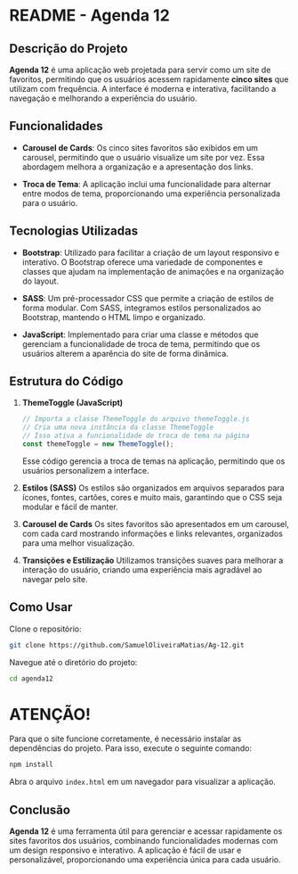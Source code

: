 # README - Agenda 12

## Descrição do Projeto
**Agenda 12** é uma aplicação web projetada para servir como um site de favoritos, permitindo que os usuários acessem rapidamente **cinco sites** que utilizam com frequência. A interface é moderna e interativa, facilitando a navegação e melhorando a experiência do usuário.

## Funcionalidades
- **Carousel de Cards**: Os cinco sites favoritos são exibidos em um carousel, permitindo que o usuário visualize um site por vez. Essa abordagem melhora a organização e a apresentação dos links.
  
- **Troca de Tema**: A aplicação inclui uma funcionalidade para alternar entre modos de tema, proporcionando uma experiência personalizada para o usuário.

## Tecnologias Utilizadas
- **Bootstrap**: Utilizado para facilitar a criação de um layout responsivo e interativo. O Bootstrap oferece uma variedade de componentes e classes que ajudam na implementação de animações e na organização do layout.

- **SASS**: Um pré-processador CSS que permite a criação de estilos de forma modular. Com SASS, integramos estilos personalizados ao Bootstrap, mantendo o HTML limpo e organizado.

- **JavaScript**: Implementado para criar uma classe e métodos que gerenciam a funcionalidade de troca de tema, permitindo que os usuários alterem a aparência do site de forma dinâmica.

## Estrutura do Código
1. **ThemeToggle (JavaScript)**
   ```javascript
   // Importa a classe ThemeToggle do arquivo themeToggle.js
   // Cria uma nova instância da classe ThemeToggle
   // Isso ativa a funcionalidade de troca de tema na página
   const themeToggle = new ThemeToggle();
   ```
   Esse código gerencia a troca de temas na aplicação, permitindo que os usuários personalizem a interface.

2. **Estilos (SASS)**
   Os estilos são organizados em arquivos separados para ícones, fontes, cartões, cores e muito mais, garantindo que o CSS seja modular e fácil de manter.

3. **Carousel de Cards**
   Os sites favoritos são apresentados em um carousel, com cada card mostrando informações e links relevantes, organizados para uma melhor visualização.

4. **Transições e Estilização**
   Utilizamos transições suaves para melhorar a interação do usuário, criando uma experiência mais agradável ao navegar pelo site.

## Como Usar
Clone o repositório:
```bash
git clone https://github.com/SamuelOliveiraMatias/Ag-12.git
```

Navegue até o diretório do projeto:
```bash
cd agenda12
```

# ATENÇÃO!

Para que o site funcione corretamente, é necessário instalar as dependências do projeto. Para isso, execute o seguinte comando:

```bash
npm install
```

Abra o arquivo `index.html` em um navegador para visualizar a aplicação.

## Conclusão
**Agenda 12** é uma ferramenta útil para gerenciar e acessar rapidamente os sites favoritos dos usuários, combinando funcionalidades modernas com um design responsivo e interativo. A aplicação é fácil de usar e personalizável, proporcionando uma experiência única para cada usuário.
